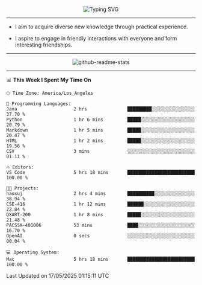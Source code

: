 <p align="center">
  <img src="https://readme-typing-svg.demolab.com?font=Fira+Code&weight=500&size=32&duration=2500&pause=1600&center=true&vCenter=true&random=false&width=1024&height=64&lines=Hi+there+%F0%9F%91%8B;I'm+delighted+you+could+make+it+here+%F0%9F%8E%89;I'm+Harry%2C+a+college+student+still+finding+my+way" alt="Typing SVG" />
</p>


---


- I aim to acquire diverse new knowledge through practical experience.

- I aspire to engage in friendly interactions with everyone and form interesting friendships.


---


<p align="center">
  <img src="https://github-readme-stats.vercel.app/api?username=Harry-Jing&show_icons=true" alt="github-readme-stats"/>
</p>


---

<!--START_SECTION:waka-->
📊 **This Week I Spent My Time On** 

```text
🕑︎ Time Zone: America/Los_Angeles

💬 Programming Languages: 
Java                     2 hrs               █████████░░░░░░░░░░░░░░░░   37.70 % 
Python                   1 hr 6 mins         █████░░░░░░░░░░░░░░░░░░░░   20.79 % 
Markdown                 1 hr 5 mins         █████░░░░░░░░░░░░░░░░░░░░   20.47 % 
HTML                     1 hr 2 mins         █████░░░░░░░░░░░░░░░░░░░░   19.56 % 
CSV                      3 mins              ░░░░░░░░░░░░░░░░░░░░░░░░░   01.11 % 

🔥 Editors: 
VS Code                  5 hrs 18 mins       █████████████████████████   100.00 % 

🐱‍💻 Projects: 
haoxuj                   2 hrs 4 mins        ██████████░░░░░░░░░░░░░░░   38.94 % 
CSE-416                  1 hr 12 mins        ██████░░░░░░░░░░░░░░░░░░░   22.84 % 
DXART-200                1 hr 8 mins         █████░░░░░░░░░░░░░░░░░░░░   21.48 % 
PACSSK-401006            53 mins             ████░░░░░░░░░░░░░░░░░░░░░   16.70 % 
OpenAI                   0 secs              ░░░░░░░░░░░░░░░░░░░░░░░░░   00.04 % 

💻 Operating System: 
Mac                      5 hrs 18 mins       █████████████████████████   100.00 % 
```


 Last Updated on 17/05/2025 01:15:11 UTC
<!--END_SECTION:waka-->
